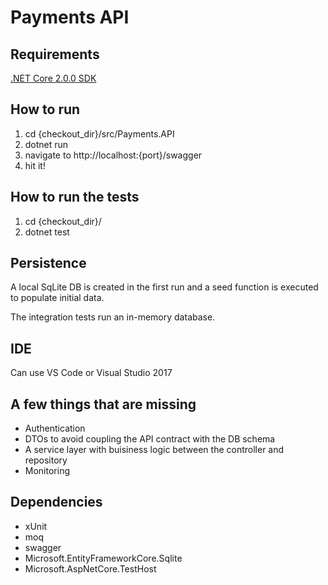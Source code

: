 # Payments API

## Requirements

[.NET Core 2.0.0 SDK](https://www.microsoft.com/net/core)

## How to run

1. cd {checkout_dir}/src/Payments.API
2. dotnet run
3. navigate to http://localhost:{port}/swagger
4. hit it!

## How to run the tests

1. cd {checkout_dir}/
2. dotnet test

## Persistence

A local SqLite DB is created in the first run and a seed function is executed to populate initial data.

The integration tests run an in-memory database.

## IDE

Can use VS Code or Visual Studio 2017

## A few things that are missing

* Authentication
* DTOs to avoid coupling the API contract with the DB schema
* A service layer with buisiness logic between the controller and repository
* Monitoring

## Dependencies

* xUnit
* moq
* swagger
* Microsoft.EntityFrameworkCore.Sqlite
* Microsoft.AspNetCore.TestHost